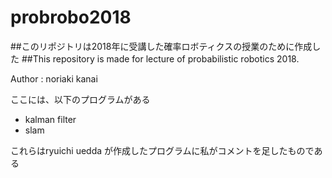 # probrobo2018
##このリポジトリは2018年に受講した確率ロボティクスの授業のために作成した
##This repository is made for lecture of probabilistic robotics 2018.

Author : noriaki kanai


ここには、以下のプログラムがある
- kalman filter
- slam

これらはryuichi uedda が作成したプログラムに私がコメントを足したものである
